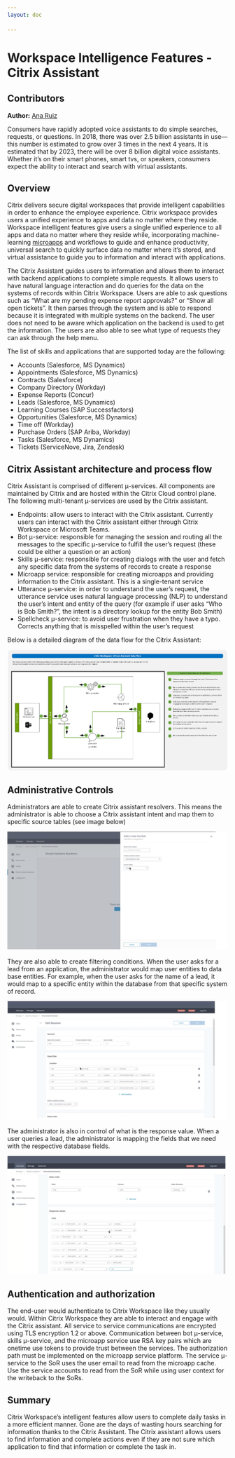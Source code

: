 ```yaml
---
layout: doc

---
```

# Workspace Intelligence Features - Citrix Assistant

## Contributors

**Author:** [Ana Ruiz](https://twitter.com/mobileruiz)

Consumers have rapidly adopted voice assistants to do simple searches, requests, or questions. In 2018, there was over 2.5 billion assistants in use—this number is estimated to grow over 3 times in the next 4 years. It is estimated that by 2023, there will be over 8 billion digital voice assistants. Whether it’s on their smart phones, smart tvs, or speakers, consumers expect the ability to interact and search with virtual assistants. 

## Overview

Citrix delivers secure digital workspaces that provide intelligent capabilities in order to enhance the employee experience. Citrix workspace provides users a unified experience to apps and data no matter where they reside. Workspace intelligent features give users a single unified experience to all apps and data no matter where they reside while, incorporating machine-learning [microapps](/en-us/tech-zone/learn/tech-briefs/workspace-microapps.html/) and workflows to guide and enhance productivity, universal search to quickly surface data no matter where it’s stored, and virtual assistance to guide you to information and interact with applications.

The Citrix Assistant guides users to information and allows them to interact with backend applications to complete simple requests. It allows users to have natural language interaction and do queries for the data on the systems of records within Citrix Workspace. Users are able to ask questions such as “What are my pending expense report approvals?” or “Show all open tickets”. It then parses through the system and is able to respond because it is integrated with multiple systems on the backend. The user does not need to be aware which application on the backend is used to get the information. The users are also able to see what type of requests they can ask through the help menu.  

The list of skills and applications that are supported today are the following:

- Accounts (Salesforce, MS Dynamics)
- Appointments (Salesforce, MS Dynamics)
- Contracts (Salesforce)
- Company Directory (Workday)
- Expense Reports (Concur)
- Leads (Salesforce, MS Dynamics)
- Learning Courses (SAP Successfactors)
- Opportunities (Salesforce, MS Dynamics)
- Time off (Workday)
- Purchase Orders (SAP Ariba, Workday)
- Tasks (Salesforce, MS Dynamics)
- Tickets (ServiceNove, Jira, Zendesk)

## Citrix Assistant architecture and process flow

Citrix Assistant is comprised of different μ-services. All components are maintained by Citrix and are hosted within the Citrix Cloud control plane. The following multi-tenant µ-services are used by the Citrix assistant. 
- 	Endpoints: allow users to interact with the Citrix assistant. Currently users can interact with the Citrix assistant either through Citrix Workspace or Microsoft Teams.
- 	Bot μ-service: responsible for managing the session and routing all the messages to the specific μ-service to fulfill the user’s request (these could be either a question or an action)
- Skills μ-service: responsible for creating dialogs with the user and fetch any specific data from the systems of records to create a response
- 	Microapp service: responsible for creating microapps and providing information to the Citrix assistant. This is a single-tenant service
- 	Utterance μ-service: in order to understand the user’s request, the utterance service uses natural language processing (NLP) to understand the user’s intent and entity of the query (for example if user asks “Who is Bob Smith?”, the intent is a directory lookup for the entity Bob Smith)
- Spellcheck μ-service: to avoid user frustration when they have a typo. Corrects anything that is misspelled within the user’s request

Below is a detailed diagram of the data flow for the Citrix Assistant:

[![Citrix Workspace Virtual Assistant Architecture](/en-us/tech-zone/learn/media/tech-briefs_workspace-virtual-assistant_processflow.png)](/en-us/tech-zone/learn/media/tech-briefs_workspace-virtual-assistant_processflow.png)

## Administrative Controls

Administrators are able to create Citrix assistant resolvers. This means the administrator is able to choose a Citrix assistant intent and map them to specific source tables (see image below)

[![Citrix Workspace Virtual Assistant Admin Console1](/en-us/tech-zone/learn/media/tech-briefs_workspace-virtual-assistant_admin-console1.png)](/en-us/tech-zone/learn/media/tech-briefs_workspace-virtual-assistant_admin-console1.png)

They are also able to create filtering conditions. When the user asks for a lead from an application, the administrator would map user entities to data base entities. For example, when the user asks for the name of a lead, it would map to a specific entity within the database from that specific system of record.

[![Citrix Workspace Virtual Assistant Admin Console2](/en-us/tech-zone/learn/media/tech-briefs_workspace-virtual-assistant_admin-console2.png)](/en-us/tech-zone/learn/media/tech-briefs_workspace-virtual-assistant_admin-console2.png)

The administrator is also in control of what is the response value.  When a user queries a lead, the administrator is mapping the fields that we need with the respective database fields.

[![Citrix Workspace Virtual Assistant Admin Console3](/en-us/tech-zone/learn/media/tech-briefs_workspace-virtual-assistant_admin-console3.png)](/en-us/tech-zone/learn/media/tech-briefs_workspace-virtual-assistant_admin-console3.png)

## Authentication and authorization

The end-user would authenticate to Citrix Workspace like they usually would. Within Citrix Workspace they are able to interact and engage with the Citrix assistant. All service to service communications are encrypted using TLS encryption 1.2 or above. Communication between bot μ-service, skills μ-service, and the microapp service use RSA key pairs which are onetime use tokens to provide trust between the services. The authorization path must be implemented on the microapp service platform. The service μ-service to the SoR uses the user email to read from the microapp cache. Use the service accounts to read from the SoR while using user context for the writeback to the SoRs. 

## Summary

Citrix Workspace’s intelligent features allow users to complete daily tasks in a more efficient manner. Gone are the days of wasting hours searching for information thanks to the Citrix Assistant.  The Citrix assistant allows users to find information and complete actions even if they are not sure which application to find that information or complete the task in. 
